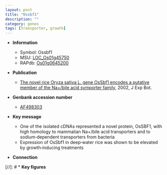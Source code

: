 ```yaml
---
layout: post
title: "Ossbf1"
description: ""
category: genes
tags: [transporter, growth]
---
```


* **Information**  
    + Symbol: Ossbf1  
    + MSU: [LOC_Os01g45750](http://rice.plantbiology.msu.edu/cgi-bin/ORF_infopage.cgi?orf=LOC_Os01g45750)  
    + RAPdb: [Os01g0645200](http://rapdb.dna.affrc.go.jp/viewer/gbrowse_details/irgsp1?name=Os01g0645200)  

* **Publication**  
    + [The novel rice Oryza sativa L. gene OsSbf1 encodes a putative member of the Na+/bile acid symporter family](http://www.ncbi.nlm.nih.gov/pubmed?term=The+novel+rice+Oryza+sativa+L.+gene+OsSbf1+encodes+a+putative+member+of+the+Na+/bile+acid+symporter+family%5BTitle%5D), 2002, J Exp Bot.

* **Genbank accession number**  
    + [AF498303](http://www.ncbi.nlm.nih.gov/nuccore/AF498303)

* **Key message**  
    + One of the isolated cDNAs represented a novel protein, OsSBF1, with high homology to mammalian Na+/bile acid transporters and to sodium‐dependent transporters from bacteria
    + Expression of OsSbf1 in deep‐water rice was shown to be elevated by growth‐inducing treatments

* **Connection**  

[//]: # * **Key figures**  


